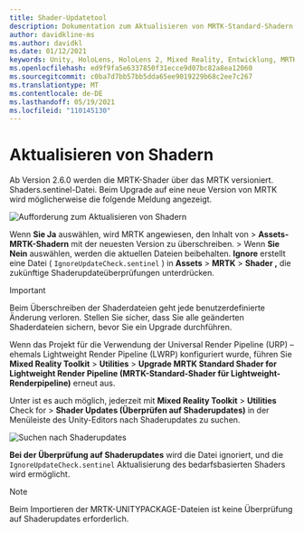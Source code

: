 ```yaml
---
title: Shader-Updatetool
description: Dokumentation zum Aktualisieren von MRTK-Standard-Shadern
author: davidkline-ms
ms.author: davidkl
ms.date: 01/12/2021
keywords: Unity, HoloLens, HoloLens 2, Mixed Reality, Entwicklung, MRTK,
ms.openlocfilehash: ed9f9fa5e6337850f31ecce9d07bc82a8ea12060
ms.sourcegitcommit: c0ba7d7bb57bb5dda65ee9019229b68c2ee7c267
ms.translationtype: MT
ms.contentlocale: de-DE
ms.lasthandoff: 05/19/2021
ms.locfileid: "110145130"
---
```

# <a name="updating-shaders"></a>Aktualisieren von Shadern

Ab Version 2.6.0 werden die MRTK-Shader über das MRTK versioniert. Shaders.sentinel-Datei. Beim Upgrade auf eine neue Version von MRTK wird möglicherweise die folgende Meldung angezeigt.

![Aufforderung zum Aktualisieren von Shadern](../images/tools/UpdateShaderPrompt.png)

Wenn **Sie Ja** auswählen, wird MRTK angewiesen, den Inhalt von   >  **Assets-MRTK-Shadern** mit der neuesten Version zu überschreiben.  >   Wenn **Sie Nein** auswählen, werden die aktuellen Dateien beibehalten. **Ignore** erstellt eine Datei ( `IgnoreUpdateCheck.sentinel` ) in **Assets**  >  **MRTK**  >  **Shader ,** die zukünftige Shaderupdateüberprüfungen unterdrücken.

> [!IMPORTANT]
> Beim Überschreiben der Shaderdateien geht jede benutzerdefinierte Änderung verloren. Stellen Sie sicher, dass Sie alle geänderten Shaderdateien sichern, bevor Sie ein Upgrade durchführen.
>
> Wenn das Projekt für die Verwendung der Universal Render Pipeline (URP) – ehemals Lightweight Render Pipeline (LWRP) konfiguriert wurde, führen Sie **Mixed Reality Toolkit** > **Utilities** >
>  **Upgrade MRTK Standard Shader for Lightweight Render Pipeline (MRTK-Standard-Shader für Lightweight-Renderpipeline)** erneut aus.

Unter ist es auch möglich, jederzeit mit **Mixed Reality Toolkit**  >  **Utilities** Check for  >  **Shader Updates (Überprüfen auf Shaderupdates)** in der Menüleiste des Unity-Editors nach Shaderupdates zu suchen.

![Suchen nach Shaderupdates](../images/tools/ShaderUpdateMenu.png)

**Bei der Überprüfung auf Shaderupdates** wird die Datei ignoriert, und die `IgnoreUpdateCheck.sentinel` Aktualisierung des bedarfsbasierten Shaders wird ermöglicht.

> [!NOTE]
> Beim Importieren der MRTK-UNITYPACKAGE-Dateien ist keine Überprüfung auf Shaderupdates erforderlich.
